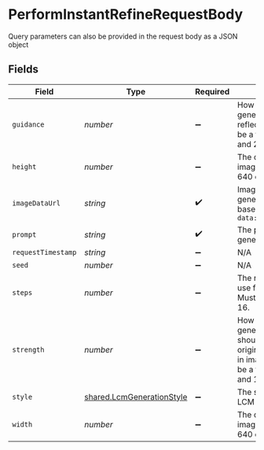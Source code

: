 # PerformInstantRefineRequestBody

Query parameters can also be provided in the request body as a JSON object


## Fields

| Field                                                                                                                            | Type                                                                                                                             | Required                                                                                                                         | Description                                                                                                                      |
| -------------------------------------------------------------------------------------------------------------------------------- | -------------------------------------------------------------------------------------------------------------------------------- | -------------------------------------------------------------------------------------------------------------------------------- | -------------------------------------------------------------------------------------------------------------------------------- |
| `guidance`                                                                                                                       | *number*                                                                                                                         | :heavy_minus_sign:                                                                                                               | How strongly the generation should reflect the prompt. Must be a float between 0.5 and 20.                                       |
| `height`                                                                                                                         | *number*                                                                                                                         | :heavy_minus_sign:                                                                                                               | The output width of the image. Must be 512, 640 or 1024.                                                                         |
| `imageDataUrl`                                                                                                                   | *string*                                                                                                                         | :heavy_check_mark:                                                                                                               | Image data used to generate image. In base64 format. Prefix: `data:image/jpeg;base64,`                                           |
| `prompt`                                                                                                                         | *string*                                                                                                                         | :heavy_check_mark:                                                                                                               | The prompt used to generate images                                                                                               |
| `requestTimestamp`                                                                                                               | *string*                                                                                                                         | :heavy_minus_sign:                                                                                                               | N/A                                                                                                                              |
| `seed`                                                                                                                           | *number*                                                                                                                         | :heavy_minus_sign:                                                                                                               | N/A                                                                                                                              |
| `steps`                                                                                                                          | *number*                                                                                                                         | :heavy_minus_sign:                                                                                                               | The number of steps to use for the generation. Must be between 4 and 16.                                                         |
| `strength`                                                                                                                       | *number*                                                                                                                         | :heavy_minus_sign:                                                                                                               | How strongly the generated images should reflect the original image supplied in imageDataUrl. Must be a float between 0.1 and 1. |
| `style`                                                                                                                          | [shared.LcmGenerationStyle](../../../sdk/models/shared/lcmgenerationstyle.md)                                                    | :heavy_minus_sign:                                                                                                               | The style to generate LCM images with.                                                                                           |
| `width`                                                                                                                          | *number*                                                                                                                         | :heavy_minus_sign:                                                                                                               | The output width of the image. Must be 512, 640 or 1024.                                                                         |
